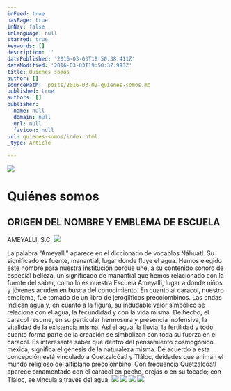```yaml
---
inFeed: true
hasPage: true
inNav: false
inLanguage: null
starred: true
keywords: []
description: ''
datePublished: '2016-03-03T19:50:38.411Z'
dateModified: '2016-03-03T19:50:37.993Z'
title: Quiénes somos
author: []
sourcePath: _posts/2016-03-02-quienes-somos.md
published: true
authors: []
publisher:
  name: null
  domain: null
  url: null
  favicon: null
url: quienes-somos/index.html
_type: Article

---
```

![](https://the-grid-user-content.s3-us-west-2.amazonaws.com/86fc21f2-ce41-4f79-9571-3e0b15e0a768.jpg)

# Quiénes somos

## ORIGEN DEL NOMBRE Y EMBLEMA DE ESCUELA 
AMEYALLI, S.C.
![](https://the-grid-user-content.s3-us-west-2.amazonaws.com/7abd700f-6930-42d3-96cd-3743c31bdecc.png)

La palabra "Ameyalli" aparece en el diccionario de vocablos Náhuatl. Su significado es fuente, manantial, lugar donde fluye el agua. 
Hemos elegido este nombre para nuestra institución porque une, a su contenido sonoro de especial belleza, un significado de manantial que hemos relacionado con la fuente del saber, como lo es nuestra Escuela Ameyalli, lugar a donde niños y jóvenes acuden en busca del conocimiento.
En cuanto al caracol, nuestro emblema, fue tomado de un libro de jeroglíficos precolombinos. Las ondas indican agua y, en cuanto a la figura, su indudable valor simbólico se relaciona con el agua, la fecundidad y con la vida misma. De hecho, el caracol resume, en su particular hermosura y presencia inofensiva, la vitalidad de la existencia misma. Así el agua, la lluvia, la fertilidad y todo cuanto forma parte de la creación se simbolizan con toda su fuerza en el caracol.
Es interesante saber que dentro del pensamiento cosmogónico mexica, significa el génesis de la naturaleza misma. De acuerdo a esta concepción está vinculado a Quetzalcóatl y Tláloc, deidades que animan el mundo religioso del altiplano precolombino. Con frecuencia Quetzalcóatl aparece ornamentado con el caracol en pecho, orejas o en su tocado; con Tláloc, se vincula a través del agua.
![](https://the-grid-user-content.s3-us-west-2.amazonaws.com/5abaef7a-959b-4653-86bc-265fd54480de.jpg)
![](https://the-grid-user-content.s3-us-west-2.amazonaws.com/cd8e6761-a6d8-4497-b791-30fa1133a6c2.jpg)
![](https://the-grid-user-content.s3-us-west-2.amazonaws.com/934c4324-4f46-4e20-aeba-5bb65af1199d.jpg)
![](https://the-grid-user-content.s3-us-west-2.amazonaws.com/91fb8038-3118-43f5-90d0-836ec67059b8.gif)